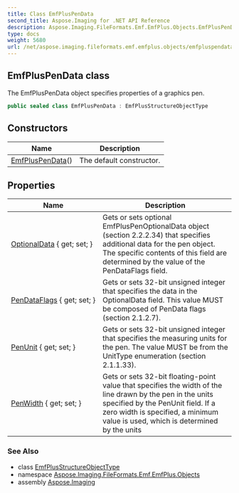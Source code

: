 ```yaml
---
title: Class EmfPlusPenData
second_title: Aspose.Imaging for .NET API Reference
description: Aspose.Imaging.FileFormats.Emf.EmfPlus.Objects.EmfPlusPenData class. The EmfPlusPenData object specifies properties of a graphics pen
type: docs
weight: 5680
url: /net/aspose.imaging.fileformats.emf.emfplus.objects/emfpluspendata/
---
```

## EmfPlusPenData class

The EmfPlusPenData object specifies properties of a graphics pen.

```csharp
public sealed class EmfPlusPenData : EmfPlusStructureObjectType
```

## Constructors

| Name | Description |
| --- | --- |
| [EmfPlusPenData](emfpluspendata/)() | The default constructor. |

## Properties

| Name | Description |
| --- | --- |
| [OptionalData](../../aspose.imaging.fileformats.emf.emfplus.objects/emfpluspendata/optionaldata/) { get; set; } | Gets or sets optional EmfPlusPenOptionalData object (section 2.2.2.34) that specifies additional data for the pen object. The specific contents of this field are determined by the value of the PenDataFlags field. |
| [PenDataFlags](../../aspose.imaging.fileformats.emf.emfplus.objects/emfpluspendata/pendataflags/) { get; set; } | Gets or sets 32-bit unsigned integer that specifies the data in the OptionalData field. This value MUST be composed of PenData flags (section 2.1.2.7). |
| [PenUnit](../../aspose.imaging.fileformats.emf.emfplus.objects/emfpluspendata/penunit/) { get; set; } | Gets or sets 32-bit unsigned integer that specifies the measuring units for the pen. The value MUST be from the UnitType enumeration (section 2.1.1.33). |
| [PenWidth](../../aspose.imaging.fileformats.emf.emfplus.objects/emfpluspendata/penwidth/) { get; set; } | Gets or sets 32-bit floating-point value that specifies the width of the line drawn by the pen in the units specified by the PenUnit field. If a zero width is specified, a minimum value is used, which is determined by the units |

### See Also

* class [EmfPlusStructureObjectType](../emfplusstructureobjecttype/)
* namespace [Aspose.Imaging.FileFormats.Emf.EmfPlus.Objects](../../aspose.imaging.fileformats.emf.emfplus.objects/)
* assembly [Aspose.Imaging](../../)


